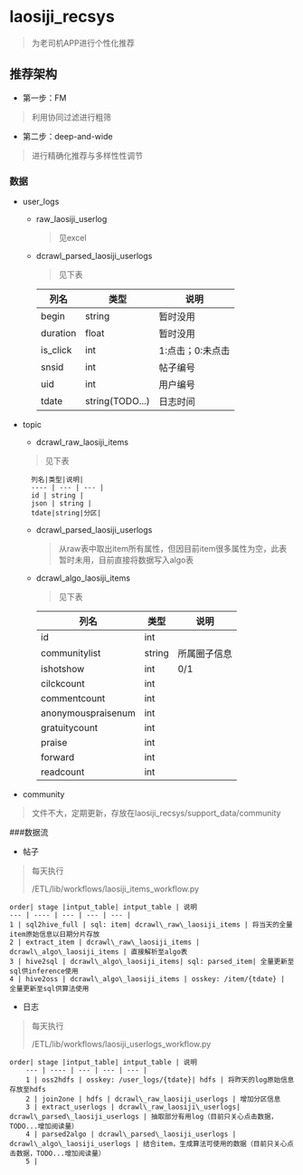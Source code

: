 # laosiji_recsys
>为老司机APP进行个性化推荐

## 推荐架构
* 第一步：FM
> 利用协同过滤进行粗筛
 
* 第二步：deep-and-wide
> 进行精确化推荐与多样性性调节

### 数据
* user_logs

	* raw\_laosiji_userlog
 
		>见excel
	* dcrawl\_parsed\_laosiji_userlogs
		>见下表
 
		列名|类型|说明|
		---- | --- | --- |
		begin | string | 暂时没用
		duration | float | 暂时没用
		is_click|int|1:点击；0:未点击|
		snsid|int|帖子编号|
		uid|int|用户编号|
		tdate|string(TODO...)|日志时间|

* topic
	*  dcrawl\_raw\_laosiji_items
	> 见下表
	
		列名|类型|说明|
		---- | --- | --- |
		id | string | 
		json | string | 
		tdate|string|分区|
	*  dcrawl\_parsed\_laosiji_userlogs
	
		> 从raw表中取出item所有属性，但因目前item很多属性为空，此表暂时未用，目前直接将数据写入algo表
	
	*  dcrawl\_algo\_laosiji_items
		
		> 见下表

		
		列名|类型|说明|
		---- | --- | --- |
		id | int | 
		communitylist | string | 所属圈子信息
		ishotshow | int | 0/1
		cilckcount | int |
		commentcount | int |
		anonymouspraisenum | int |
		gratuitycount | int | 
		praise | int |
		forward | int |
		readcount | int |

* community
>文件不大，定期更新，存放在laosiji\_recsys/support\_data/community


###数据流
* 帖子
> 每天执行
> 
> /ETL/lib/workflows/laosiji\_items_workflow.py

	order| stage |intput_table| intput_table | 说明
	--- | ---- | --- | --- | --- |
	1 | sql2hive_full | sql: item| dcrawl\_raw\_laosiji_items | 将当天的全量item原始信息以日期分片存放 
	2 | extract_item | dcrawl\_raw\_laosiji_items | dcrawl\_algo\_laosiji_items | 直接解析至algo表
	3 | hive2sql | dcrawl\_algo\_laosiji_items| sql: parsed_item| 全量更新至sql供inference使用
	4 | hive2oss | dcrawl\_algo\_laosiji_items | osskey: /item/{tdate} | 全量更新至sql供算法使用
	
* 日志
> 每天执行
> 
> /ETL/lib/workflows/laosiji\_userlogs_workflow.py

	order| stage |intput_table| intput_table | 说明
		--- | ---- | --- | --- | --- |
		1 | oss2hdfs | osskey: /user_logs/{tdate}| hdfs | 将昨天的log原始信息存放至hdfs 
		2 | join2one | hdfs | dcrawl\_raw_laosiji_userlogs | 增加分区信息
		3 | extract_userlogs | dcrawl\_raw_laosiji\_userlogs| dcrawl\_parsed\_laosiji_userlogs | 抽取部分有用log（目前只关心点击数据，TODO...增加阅读量）
		4 | parsed2algo | dcrawl\_parsed\_laosiji_userlogs | dcrawl\_algo\_laosiji_userlogs | 结合item，生成算法可使用的数据（目前只关心点击数据，TODO...增加阅读量）
		5 | 
	
	